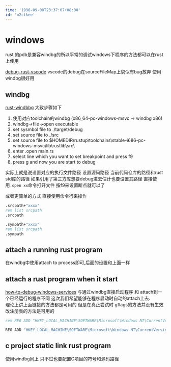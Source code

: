 ```yaml
---
time: '1996-09-08T23:37:07+08:00'
id: 'n2ctkee'
---
```


# windows
rust 的pdb是兼容windbg的所以平常的调试windows下程序的方法都可以在rust上使用

[debug-rust-vscode](https://www.forrestthewoods.com/blog/how-to-debug-rust-with-visual-studio-code/)
vscode的debug在sourceFileMap上貌似有bug放弃 使用windbg很好用
## windbg
[rust-windbbg](https://www.youtube.com/watch?v=ZsrvNtl3enU)
大致步骤如下
1. 使用对应toolchain的windbg (x86_64-pc-windows-msvc => windbg x86)
2. windbg->file->open executable
3. set sysmbol file to ./target/debug 
4. set source file to ./src
5. set source file to $HOMEDIR\rustup\toolchains\stable-i686-pc-windows-msvc\lib\rustlib\src\
6. enter .open main.rs
7. select line which you want to set breakpoint and press f9
8. press g and now you are start to debug


实际上就是说设置对应的执行文件路径 设置源码路径 当前代码仓库的路径和rust std库的路径 如果引用了第三方库想要debug进去估计也要设置其路径 直接使用`.open xx`命令打开文件 按f9来设置断点就可以了

或者更简单的方式 直接使用命令行来操作
```bat
.srcpath+"xxxx"
rem list srcpath
.srcpath

.sympath+"xxxx"
rem list srcpath
.sympath
```
## attach a running rust program
在windbg中使用attach to process即可,后面的设置和上面一样 
## attach a rust program when it start
[how-to-debug-windows-services](https://support.microsoft.com/en-us/help/824344/how-to-debug-windows-services)
与通过windbg直接启动程序 和 attach到一个已经运行的程序不同 这次我们希望能够在程序启动时自动的attach上去.  
理论上讲上面链接的方法都是可用的 但是在真正尝试时 gflags的方法并没有生效 改注册表的方法是可用的
```bat
rem REG ADD "HKEY_LOCAL_MACHINE\SOFTWARE\Microsoft\Windows NT\CurrentVersion\Image File Execution Options\${NAME}.exe" /v Debugger  /t REG_SZ /d "${WINDBG_FULLPATH}"

REG ADD "HKEY_LOCAL_MACHINE\SOFTWARE\Microsoft\Windows NT\CurrentVersion\Image File Execution Options\test-debug.exe" /v Debugger  /t REG_SZ /d "C:\Program Files (x86)\Windows Kits\10\Debuggers\x86\windbg.exe"

```
## c project static link rust program
使用windbg同上 只不过也要配置C项目的符号和源码路径